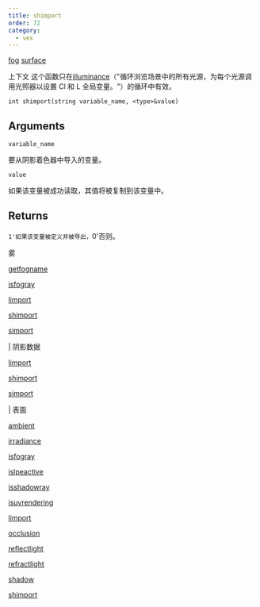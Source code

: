 ```yaml
---
title: shimport
order: 72
category:
  - vex
---
```


[fog](../contexts/fog.html)
[surface](../contexts/surface.html)

上下文 这个函数只在[illuminance](illuminance.html)（"循环浏览场景中的所有光源，为每个光源调用光照器以设置 Cl 和 L 全局变量。"）的循环中有效。

`int shimport(string variable_name, <type>&value)`

## Arguments

`variable_name`

要从阴影着色器中导入的变量。

`value`

如果该变量被成功读取，其值将被复制到该变量中。

## Returns

`1'如果该变量被定义并被导出，`0'否则。

雾

[getfogname](getfogname.html)

[isfogray](isfogray.html)

[limport](limport.html)

[shimport](shimport.html)

[simport](simport.html)

| 阴影数据

[limport](limport.html)

[shimport](shimport.html)

[simport](simport.html)

| 表面

[ambient](ambient.html)

[irradiance](irradiance.html)

[isfogray](isfogray.html)

[islpeactive](islpeactive.html)

[isshadowray](isshadowray.html)

[isuvrendering](isuvrendering.html)

[limport](limport.html)

[occlusion](occlusion.html)

[reflectlight](reflectlight.html)

[refractlight](refractlight.html)

[shadow](shadow.html)

[shimport](shimport.html)
